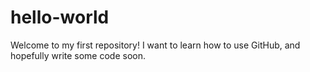# hello-world
Welcome to my first repository!
I want to learn how to use GitHub, and hopefully write some code soon.
